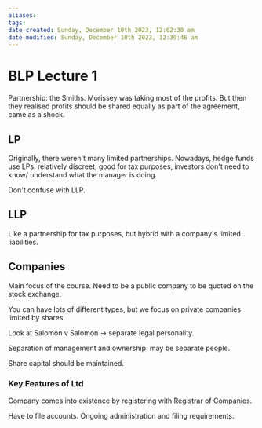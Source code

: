 ```yaml
---
aliases: 
tags: 
date created: Sunday, December 10th 2023, 12:02:30 am
date modified: Sunday, December 10th 2023, 12:39:46 am
---
```


# BLP Lecture 1

Partnership: the Smiths. Morissey was taking most of the profits. But then they realised profits should be shared equally as part of the agreement, came as a shock.

## LP

Originally, there weren't many limited partnerships. Nowadays, hedge funds use LPs: relatively discreet, good for tax purposes, investors don't need to know/ understand what the manager is doing.

Don't confuse with LLP.

## LLP

Like a partnership for tax purposes, but hybrid with a company's limited liabilities.

## Companies

Main focus of the course. Need to be a public company to be quoted on the stock exchange.

You can have lots of different types, but we focus on private companies limited by shares.

Look at Salomon v Salomon → separate legal personality.

Separation of management and ownership: may be separate people.

Share capital should be maintained.

### Key Features of Ltd

Company comes into existence by registering with Registrar of Companies.

Have to file accounts. Ongoing administration and filing requirements.

